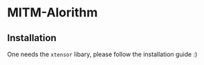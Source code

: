 # MITM-Alorithm

## Installation

One needs the `xtensor` libary, please follow the installation guide :)

